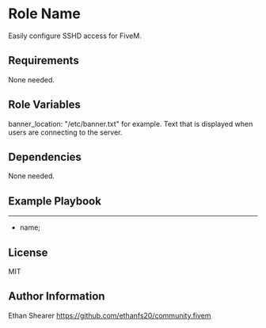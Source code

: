 Role Name
=========

Easily configure SSHD access for FiveM.

Requirements
------------

None needed. 

Role Variables
--------------

banner_location: "/etc/banner.txt" for example. Text that is displayed when users are connecting to the server.


Dependencies
------------

None needed.

Example Playbook
----------------

---
- name;

License
-------

MIT

Author Information
------------------

Ethan Shearer https://github.com/ethanfs20/community.fivem